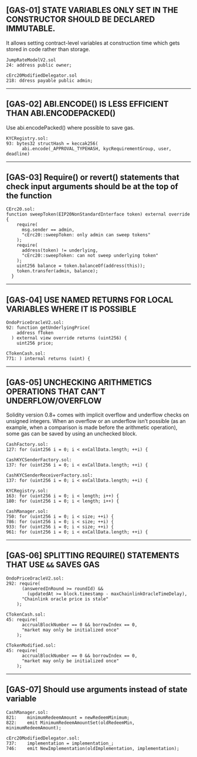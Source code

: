 ## [GAS-01] STATE VARIABLES ONLY SET IN THE CONSTRUCTOR SHOULD BE DECLARED IMMUTABLE. 
It allows setting contract-level variables at construction time which gets stored in code rather than storage.
```
JumpRateModelV2.sol
24: address public owner;

cErc20ModifiedDelegator.sol
218: ddress payable public admin;
```
***

## [GAS-02] ABI.ENCODE() IS LESS EFFICIENT THAN ABI.ENCODEPACKED()
Use abi.encodePacked() where possible to save gas.

```
KYCRegistry.sol:
93: bytes32 structHash = keccak256(
      abi.encode(_APPROVAL_TYPEHASH, kycRequirementGroup, user, deadline)
```
***

## [GAS-03] Require() or revert() statements that check input arguments should be at the top of the function
```
CErc20.sol:
function sweepToken(EIP20NonStandardInterface token) external override {
    require(
      msg.sender == admin,
      "cErc20::sweepToken: only admin can sweep tokens"
    );
    require(
      address(token) != underlying,
      "cErc20::sweepToken: can not sweep underlying token"
    );
    uint256 balance = token.balanceOf(address(this));
    token.transfer(admin, balance);
  }
```
***

## [GAS-04] USE NAMED RETURNS FOR LOCAL VARIABLES WHERE IT IS POSSIBLE
```
OndoPriceOracleV2.sol:
92: function getUnderlyingPrice(
    address fToken
  ) external view override returns (uint256) {
    uint256 price;

CTokenCash.sol:
771: ) internal returns (uint) {
```
***

## [GAS-05]  UNCHECKING ARITHMETICS OPERATIONS THAT CAN’T UNDERFLOW/OVERFLOW
Solidity version 0.8+ comes with implicit overflow and underflow checks on unsigned integers. When an overflow or an underflow isn’t possible (as an example, when a comparison is made before the arithmetic operation), some gas can be saved by using an unchecked block.

```
CashFactory.sol:
127: for (uint256 i = 0; i < exCallData.length; ++i) {

CashKYCSenderFactory.sol:
137: for (uint256 i = 0; i < exCallData.length; ++i) {

CashKYCSenderReceiverFactory.sol:
137: for (uint256 i = 0; i < exCallData.length; ++i) {

KYCRegistry.sol:
163: for (uint256 i = 0; i < length; i++) {
180: for (uint256 i = 0; i < length; i++) {

CashManager.sol:
750: for (uint256 i = 0; i < size; ++i) {
786: for (uint256 i = 0; i < size; ++i) {
933: for (uint256 i = 0; i < size; ++i) {
961: for (uint256 i = 0; i < exCallData.length; ++i) {
```
***

## [GAS-06] SPLITTING REQUIRE() STATEMENTS THAT USE `&&` SAVES GAS
```
OndoPriceOracleV2.sol:
292: require(
      (answeredInRound >= roundId) &&
        (updatedAt >= block.timestamp - maxChainlinkOracleTimeDelay),
      "Chainlink oracle price is stale"
    );

CTokenCash.sol:
45: require(
      accrualBlockNumber == 0 && borrowIndex == 0,
      "market may only be initialized once"
    );

CTokenModified.sol:
45: require(
      accrualBlockNumber == 0 && borrowIndex == 0,
      "market may only be initialized once"
    );
```
***

## [GAS-07] Should use arguments instead of state variable
```
CashManager.sol:
821: 	minimumRedeemAmount = newRedeemMinimum;
822:    emit MinimumRedeemAmountSet(oldRedeemMin, minimumRedeemAmount);

cErc20ModifiedDelegator.sol:
737: 	implementation = implementation_;
746: 	emit NewImplementation(oldImplementation, implementation);
```